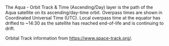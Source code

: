 The Aqua - Orbit Track & Time (Ascending/Day) layer is the path of the Aqua satellite on its ascending/day-time orbit. Overpass times are shown in Coordinated Universal Time (UTC). Local overpass time at the equator has drifted to ~14:30 as the satellite has reached end-of-life and is continuing to drift.

Orbital Track information from <https://www.space-track.org/>.
